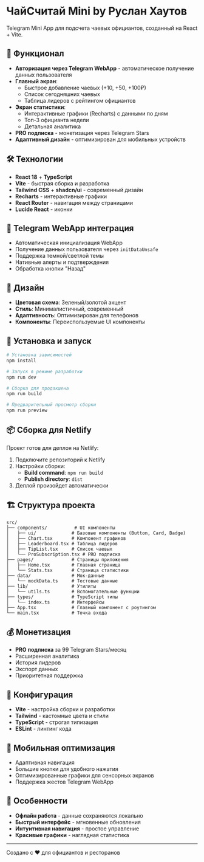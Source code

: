 # ЧайСчитай Mini by Руслан Хаутов

Telegram Mini App для подсчета чаевых официантов, созданный на React + Vite.

## 🚀 Функционал

- **Авторизация через Telegram WebApp** - автоматическое получение данных пользователя
- **Главный экран**:
  - Быстрое добавление чаевых (+10, +50, +100₽)
  - Список сегодняшних чаевых
  - Таблица лидеров с рейтингом официантов
- **Экран статистики**:
  - Интерактивные графики (Recharts) с данными по дням
  - Топ-3 официанта недели
  - Детальная аналитика
- **PRO подписка** - монетизация через Telegram Stars
- **Адаптивный дизайн** - оптимизирован для мобильных устройств

## 🛠 Технологии

- **React 18** + **TypeScript**
- **Vite** - быстрая сборка и разработка
- **Tailwind CSS** + **shadcn/ui** - современный дизайн
- **Recharts** - интерактивные графики
- **React Router** - навигация между страницами
- **Lucide React** - иконки

## 📱 Telegram WebApp интеграция

- Автоматическая инициализация WebApp
- Получение данных пользователя через `initDataUnsafe`
- Поддержка темной/светлой темы
- Нативные алерты и подтверждения
- Обработка кнопки "Назад"

## 🎨 Дизайн

- **Цветовая схема**: Зеленый/золотой акцент
- **Стиль**: Минималистичный, современный
- **Адаптивность**: Оптимизирован для телефонов
- **Компоненты**: Переиспользуемые UI компоненты

## 🚀 Установка и запуск

```bash
# Установка зависимостей
npm install

# Запуск в режиме разработки
npm run dev

# Сборка для продакшена
npm run build

# Предварительный просмотр сборки
npm run preview
```

## 📦 Сборка для Netlify

Проект готов для деплоя на Netlify:

1. Подключите репозиторий к Netlify
2. Настройки сборки:
   - **Build command**: `npm run build`
   - **Publish directory**: `dist`
3. Деплой произойдет автоматически

## 🏗 Структура проекта

```
src/
├── components/          # UI компоненты
│   ├── ui/             # Базовые компоненты (Button, Card, Badge)
│   ├── Chart.tsx       # Компонент графиков
│   ├── Leaderboard.tsx # Таблица лидеров
│   ├── TipList.tsx     # Список чаевых
│   └── ProSubscription.tsx # PRO подписка
├── pages/              # Страницы приложения
│   ├── Home.tsx        # Главная страница
│   └── Stats.tsx       # Страница статистики
├── data/               # Мок-данные
│   └── mockData.ts     # Тестовые данные
├── lib/                # Утилиты
│   └── utils.ts        # Вспомогательные функции
├── types/              # TypeScript типы
│   └── index.ts        # Интерфейсы
├── App.tsx             # Главный компонент с роутингом
└── main.tsx            # Точка входа
```

## 💰 Монетизация

- **PRO подписка** за 99 Telegram Stars/месяц
- Расширенная аналитика
- История лидеров
- Экспорт данных
- Приоритетная поддержка

## 🔧 Конфигурация

- **Vite** - настройка сборки и разработки
- **Tailwind** - кастомные цвета и стили
- **TypeScript** - строгая типизация
- **ESLint** - линтинг кода

## 📱 Мобильная оптимизация

- Адаптивная навигация
- Большие кнопки для удобного нажатия
- Оптимизированные графики для сенсорных экранов
- Поддержка жестов Telegram WebApp

## 🎯 Особенности

- **Офлайн работа** - данные сохраняются локально
- **Быстрый интерфейс** - мгновенные обновления
- **Интуитивная навигация** - простое управление
- **Красивые графики** - наглядная статистика

---

Создано с ❤️ для официантов и ресторанов
